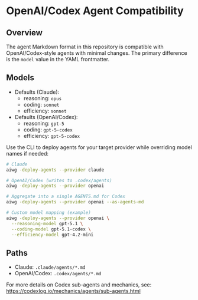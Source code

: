 # OpenAI/Codex Agent Compatibility

## Overview

The agent Markdown format in this repository is compatible with OpenAI/Codex-style agents with minimal changes. The
primary difference is the `model` value in the YAML frontmatter.

## Models

- Defaults (Claude):
  - reasoning: `opus`
  - coding: `sonnet`
  - efficiency: `sonnet`
- Defaults (OpenAI/Codex):
  - reasoning: `gpt-5`
  - coding: `gpt-5-codex`
  - efficiency: `gpt-5-codex`

Use the CLI to deploy agents for your target provider while overriding model names if needed:

```bash
# Claude
aiwg -deploy-agents --provider claude

# OpenAI/Codex (writes to .codex/agents)
aiwg -deploy-agents --provider openai

# Aggregate into a single AGENTS.md for Codex
aiwg -deploy-agents --provider openai --as-agents-md

# Custom model mapping (example)
aiwg -deploy-agents --provider openai \
  --reasoning-model gpt-5.1 \
  --coding-model gpt-5.1-codex \
  --efficiency-model gpt-4.2-mini
```

## Paths

- Claude: `.claude/agents/*.md`
- OpenAI/Codex: `.codex/agents/*.md`

For more details on Codex sub-agents and mechanics, see: <https://codexlog.io/mechanics/agents/sub-agents.html>
